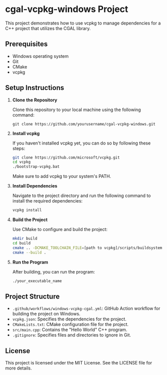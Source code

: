 # cgal-vcpkg-windows Project

This project demonstrates how to use vcpkg to manage dependencies for a C++ project that utilizes the CGAL library. 

## Prerequisites

- Windows operating system
- Git
- CMake
- vcpkg

## Setup Instructions

1. **Clone the Repository**

   Clone this repository to your local machine using the following command:

   ```
   git clone https://github.com/yourusername/cgal-vcpkg-windows.git
   ```

2. **Install vcpkg**

   If you haven't installed vcpkg yet, you can do so by following these steps:

   ```bash
   git clone https://github.com/microsoft/vcpkg.git
   cd vcpkg
   ./bootstrap-vcpkg.bat
   ```

   Make sure to add vcpkg to your system's PATH.

3. **Install Dependencies**

   Navigate to the project directory and run the following command to install the required dependencies:

   ```bash
   vcpkg install
   ```

4. **Build the Project**

   Use CMake to configure and build the project:

   ```bash
   mkdir build
   cd build
   cmake .. -DCMAKE_TOOLCHAIN_FILE=[path to vcpkg]/scripts/buildsystems/vcpkg.cmake
   cmake --build .
   ```

5. **Run the Program**

   After building, you can run the program:

   ```bash
   ./your_executable_name
   ```

## Project Structure

- `.github/workflows/windows-vcpkg-cgal.yml`: GitHub Action workflow for building the project on Windows.
- `vcpkg.json`: Specifies the dependencies for the project.
- `CMakeLists.txt`: CMake configuration file for the project.
- `src/main.cpp`: Contains the "Hello World" C++ program.
- `.gitignore`: Specifies files and directories to ignore in Git.

## License

This project is licensed under the MIT License. See the LICENSE file for more details.